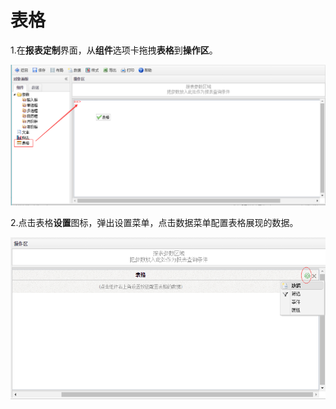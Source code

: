 # 表格

1.在**报表定制**界面，从**组件**选项卡拖拽**表格**到**操作区**。

![](/assets/import46.png)

2.点击表格**设置**图标，弹出设置菜单，点击数据菜单配置表格展现的数据。

![](/assets/import47.png)

